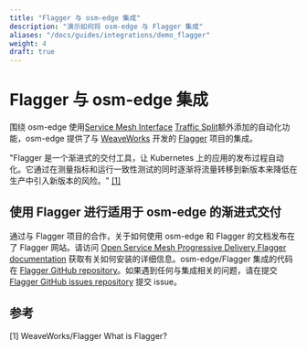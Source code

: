 ```yaml
---
title: "Flagger 与 osm-edge 集成"
description: "演示如何将 osm-edge 与 Flagger 集成"
aliases: "/docs/guides/integrations/demo_flagger"
weight: 4
draft: true
---
```


# Flagger 与 osm-edge 集成

围绕 osm-edge 使用[Service Mesh Interface](smi-spec.io) [Traffic Split](https://github.com/servicemeshinterface/smi-spec/blob/v0.6.0/apis/traffic-split/v1alpha4/traffic-split.md)额外添加的自动化功能，osm-edge 提供了与 [WeaveWorks](https://www.weave.works/) 开发的 [Flagger](https://www.weave.works/oss/flagger/) 项目的集成。

"Flagger 是一个渐进式的交付工具，让 Kubernetes 上的应用的发布过程自动化。它通过在测量指标和运行一致性测试的同时逐渐将流量转移到新版本来降低在生产中引入新版本的风险。" [[1]](#1)

## 使用 Flagger 进行适用于 osm-edge 的渐进式交付

通过与 Flagger 项目的合作，关于如何使用 osm-edge 和 Flagger 的文档发布在了 Flagger 网站。请访问 [Open Service Mesh Progressive Delivery Flagger documentation](https://docs.flagger.app/tutorials/osm-progressive-delivery) 获取有关如何安装的详细信息。osm-edge/Flagger 集成的代码在 [Flagger GitHub repository](https://github.com/fluxcd/flagger)。如果遇到任何与集成相关的问题，请在提交 [Flagger GitHub issues repository](https://github.com/fluxcd/flagger/issues) 提交 issue。

## 参考

<a id="1">[1]</a>
WeaveWorks/Flagger
What is Flagger?
